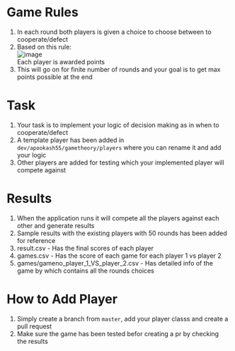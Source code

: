 # Game Rules
1. In each round both players is given a choice to choose between to cooperate/defect<br>
2. Based on this rule:<br>
![image](https://github.com/apookash55/PrisonersDilemma/assets/44578360/f6f2f62b-da44-4350-8153-38ef34f74e4f)
<br>Each player is awarded points<br>
3. This will go on for finite number of rounds and your goal is to get max points possible at the end<br>
# Task
1. Your task is to implement your logic of decision making as in when to cooperate/defect<br>
2. A template player has been added in `dev/apookash55/gametheory/players` where you can rename it and add your logic<br>
3. Other players are added for testing which your implemented player will compete against<br>
# Results
1. When the application runs it will compete all the players against each other and generate results
2. Sample results with the existing players with 50 rounds has been added for reference
3. result.csv - Has the final scores of each player
4. games.csv - Has the score of each game for each player 1 vs player 2
5. games/gameno_player_1_VS_player_2.csv - Has detailed info of the game by which contains all the rounds choices
# How to Add Player
1. Simply create a branch from `master`, add your player classs and create a pull request
2. Make sure the game has been tested befor creating a pr by checking the results
